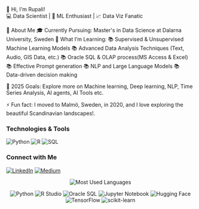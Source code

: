 👋 Hi, I'm Rupali!  
💻 Data Scientist | 🚀 ML Enthusiast | 📈 Data Viz Fanatic

🌟 About Me
🎓 Currently Pursuing: Master's in Data Science at Dalarna University, Sweden
🌱 What I’m Learning:
📚 Supervised & Unsupervised Machine Learning Models
📚 Advanced Data Analysis Techniques (Text, Audio, GIS Data, etc.)
📚 Oracle SQL & OLAP process(MS Access & Excel)
📚 Effective Prompt generation
📚 NLP and Large Language Models
📚 Data-driven decision making

🥅 2025 Goals: Explore more on Machine learning, Deep learning, NLP, Time Series Analysis, AI agents, AI Tools etc.

⚡ Fun fact: I moved to Malmö, Sweden, in 2020, and I love exploring the beautiful Scandinavian landscapes!.

### Technologies & Tools
![Python](https://img.shields.io/badge/-Python-3776AB?logo=python&logoColor=white&style=flat)
![R](https://img.shields.io/badge/-R-276DC3?logo=r&logoColor=white&style=flat)
![SQL](https://img.shields.io/badge/-SQL-4479A1?logo=oraclesql&logoColor=white&style=flat)

### Connect with Me
[![LinkedIn](https://img.shields.io/badge/-LinkedIn-blue?style=flat&logo=Linkedin&logoColor=white)](https://www.linkedin.com/in/rupalimohapatra/)
[![Medium](https://img.shields.io/badge/-Medium-black?style=flat&logo=Medium&logoColor=white)](https://medium.com/@rupalimohapatra)

<p align="center">
    <img src="https://github-readme-stats.vercel.app/api/top-langs/?username=rupali-mohapatra&layout=compact&theme=radical" alt="Most Used Languages"/>
</p>
<p align="center"> <img src="https://img.shields.io/badge/-Python-3776AB?logo=python&logoColor=white&style=flat-square" alt="Python"/> <img src="https://img.shields.io/badge/-R%20Studio-276DC3?logo=rstudio&logoColor=white&style=flat-square" alt="R Studio"/> <img src="https://img.shields.io/badge/-Oracle%20SQL-F80000?logo=oracle&logoColor=white&style=flat-square" alt="Oracle SQL"/> <img src="https://img.shields.io/badge/-Jupyter%20Notebook-F37626?logo=jupyter&logoColor=white&style=flat-square" alt="Jupyter Notebook"/> <img src="https://img.shields.io/badge/-Hugging%20Face-FEBF00?logo=huggingface&logoColor=black&style=flat-square" alt="Hugging Face"/> <img src="https://img.shields.io/badge/-TensorFlow-FF6F00?logo=tensorflow&logoColor=white&style=flat-square" alt="TensorFlow"/> <img src="https://img.shields.io/badge/-scikit--learn-F7931E?logo=scikitlearn&logoColor=white&style=flat-square" alt="scikit-learn"/> </p>
